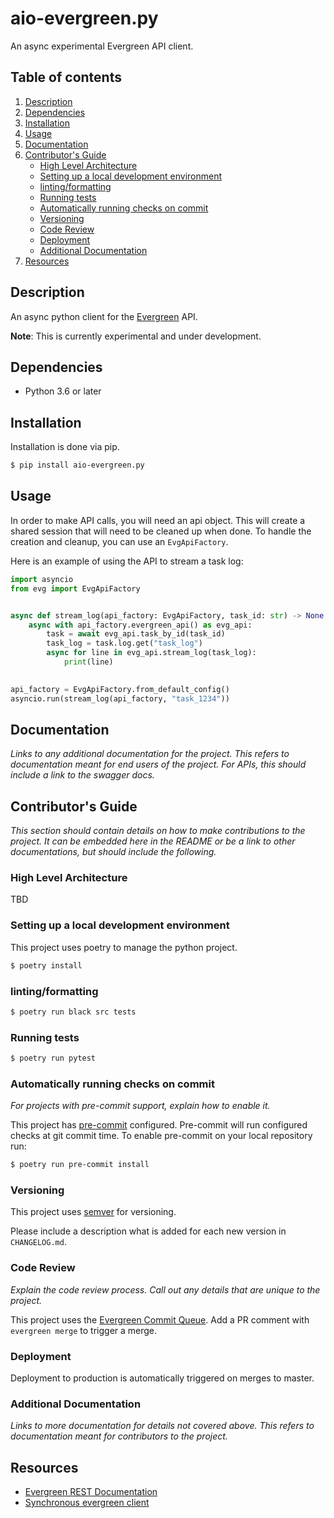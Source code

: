 # aio-evergreen.py

An async experimental Evergreen API client.

## Table of contents

1. [Description](#description)
2. [Dependencies](#dependencies)
3. [Installation](#installation)
4. [Usage](#usage)
5. [Documentation](#documentation)
6. [Contributor's Guide](#contributors-guide)
    - [High Level Architecture](#high-level-architecture)
    - [Setting up a local development environment](#setting-up-a-local-development-environment)
    - [linting/formatting](#lintingformatting)
    - [Running tests](#running-tests)
    - [Automatically running checks on commit](#automatically-running-checks-on-commit)
    - [Versioning](#versioning)
    - [Code Review](#code-review)
    - [Deployment](#deployment)
    - [Additional Documentation](#additional-documentation)
7. [Resources](#resources)

## Description

An async python client for the [Evergreen](https://github.com/evergreen-ci/evergreen/wiki/REST-V2-Usage) API. 

**Note**: This is currently experimental and under development.

## Dependencies

* Python 3.6 or later

## Installation

Installation is done via pip.

```bash
$ pip install aio-evergreen.py
```

## Usage

In order to make API calls, you will need an api object. This will create a shared session
that will need to be cleaned up when done. To handle the creation and cleanup, you can use
an `EvgApiFactory`.

Here is an example of using the API to stream a task log:

```python
import asyncio
from evg import EvgApiFactory


async def stream_log(api_factory: EvgApiFactory, task_id: str) -> None:
    async with api_factory.evergreen_api() as evg_api:
        task = await evg_api.task_by_id(task_id)
        task_log = task.log.get("task_log")
        async for line in evg_api.stream_log(task_log):
            print(line)

            
api_factory = EvgApiFactory.from_default_config()
asyncio.run(stream_log(api_factory, "task_1234"))
```

## Documentation

_Links to any additional documentation for the project. This refers to documentation meant
for end users of the project. For APIs, this should include a link to the swagger docs._

## Contributor's Guide

_This section should contain details on how to make contributions to the project. It can be
embedded here in the README or be a link to other documentations, but should include the 
following._

### High Level Architecture

TBD

### Setting up a local development environment

This project uses poetry to manage the python project.

```bash
$ poetry install
```

### linting/formatting

```bash
$ poetry run black src tests
```

### Running tests

```bash
$ poetry run pytest
```

### Automatically running checks on commit

_For projects with pre-commit support, explain how to enable it._

This project has [pre-commit](https://pre-commit.com/) configured. Pre-commit will run 
configured checks at git commit time. To enable pre-commit on your local repository run:

```bash
$ poetry run pre-commit install
```

### Versioning

This project uses [semver](https://semver.org/) for versioning.

Please include a description what is added for each new version in `CHANGELOG.md`.

### Code Review

_Explain the code review process. Call out any details that are unique to the project._

This project uses the [Evergreen Commit Queue](https://github.com/evergreen-ci/evergreen/wiki/Commit-Queue#pr). 
Add a PR comment with `evergreen merge` to trigger a merge.

### Deployment

Deployment to production is automatically triggered on merges to master.

### Additional Documentation

_Links to more documentation for details not covered above. This refers to documentation
meant for contributors to the project._

## Resources

* [Evergreen REST Documentation](https://github.com/evergreen-ci/evergreen/wiki/REST-V2-Usage)
* [Synchronous evergreen client](https://github.com/evergreen-ci/evergreen.py)

